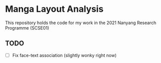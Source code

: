 # Manga Layout Analysis
This repository holds the code for my work in the 2021 Nanyang Research Programme (SCSE01)

## TODO
- [ ] Fix face-text association (slightly wonky right now)